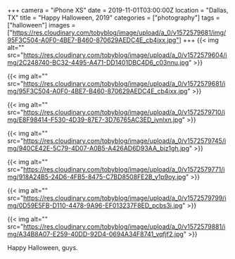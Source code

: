 +++
camera = "iPhone XS"
date = 2019-11-01T03:00:00Z
location = "Dallas, TX"
title = "Happy Halloween, 2019"
categories = ["photography"]
tags = ["halloween"]
images = ["https://res.cloudinary.com/tobyblog/image/upload/a_0/v1572579681/img/95F3C504-A0F0-4BE7-B460-870629AEDC4E_cb4ixx.jpg"]
+++
{{< img alt="" src="https://res.cloudinary.com/tobyblog/image/upload/a_0/v1572579604/img/2C248740-BC32-4495-A471-DD1401DBC4D6_c03nnu.jpg" >}}  
<!--more-->

{{< img alt="" src="https://res.cloudinary.com/tobyblog/image/upload/a_0/v1572579681/img/95F3C504-A0F0-4BE7-B460-870629AEDC4E_cb4ixx.jpg" >}}  

{{< img alt="" src="https://res.cloudinary.com/tobyblog/image/upload/a_0/v1572579710/img/E8F98414-F530-4D39-87E7-3D76765AC3ED_ivnlxn.jpg" >}}  

{{< img alt="" src="https://res.cloudinary.com/tobyblog/image/upload/a_0/v1572579745/img/940CE42E-5C79-4D07-A0B5-A426AD6D93AA_biz1gh.jpg" >}}  

{{< img alt="" src="https://res.cloudinary.com/tobyblog/image/upload/a_0/v1572579771/img/918A24B5-24D6-4FB5-8475-C7BD8508FE2B_y1p9oy.jpg" >}}  

{{< img alt="" src="https://res.cloudinary.com/tobyblog/image/upload/a_0/v1572579799/img/0D59E5FB-D110-4478-9A96-EF013237F8ED_pcbs3i.jpg" >}}  

{{< img alt="" src="https://res.cloudinary.com/tobyblog/image/upload/a_0/v1572579881/img/A34B8A07-E259-40DD-92D4-0694A34F8741_vqfjf2.jpg" >}}  

Happy Halloween, guys.
